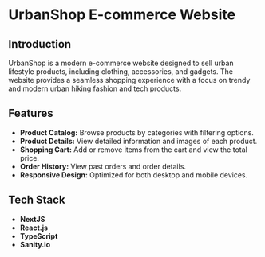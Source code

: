 # UrbanShop E-commerce Website

## Introduction

UrbanShop is a modern e-commerce website designed to sell urban lifestyle products, including clothing, accessories, and gadgets. The website provides a seamless shopping experience with a focus on trendy and modern urban hiking fashion and tech products.

## Features

-   **Product Catalog:** Browse products by categories with filtering options.
-   **Product Details:** View detailed information and images of each product.
-   **Shopping Cart:** Add or remove items from the cart and view the total price.
-   **Order History:** View past orders and order details.
-   **Responsive Design:** Optimized for both desktop and mobile devices.

## Tech Stack

-   **NextJS**
-   **React.js**
-   **TypeScript**
-   **Sanity.io**
